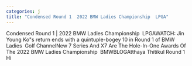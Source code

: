 ```yaml
---
categories: j
title: "Condensed Round 1  2022 BMW Ladies Championship  LPGA"
---
```

Condensed Round 1 | 2022 BMW Ladies Championship&nbsp;&nbsp;LPGAWATCH: Jin Young Ko"s return ends with a quintuple-bogey 10 in Round 1 of BMW Ladies&nbsp;&nbsp;Golf ChannelNew 7 Series And X7 Are The Hole-In-One Awards Of The 2022 BMW Ladies Championship&nbsp;&nbsp;BMWBLOGAtthaya Thitikul Round 1 Hi